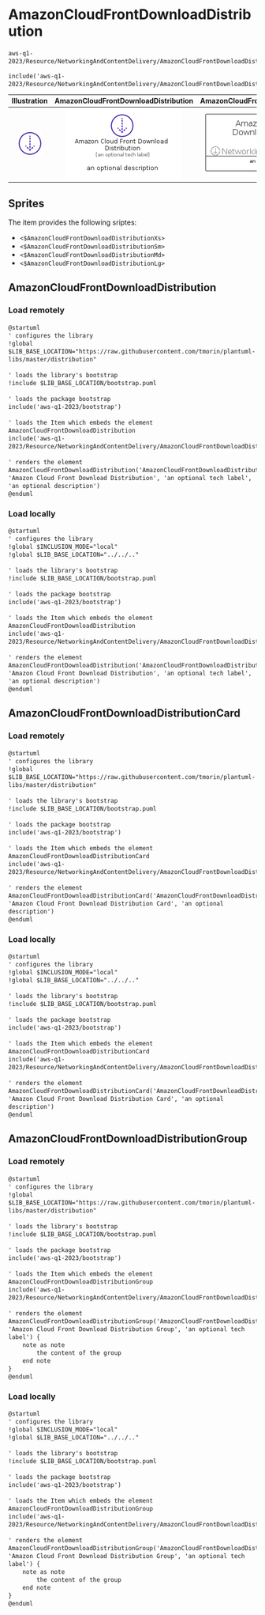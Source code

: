 # AmazonCloudFrontDownloadDistribution


```text
aws-q1-2023/Resource/NetworkingAndContentDelivery/AmazonCloudFrontDownloadDistribution
```

```text
include('aws-q1-2023/Resource/NetworkingAndContentDelivery/AmazonCloudFrontDownloadDistribution')
```



| Illustration | AmazonCloudFrontDownloadDistribution | AmazonCloudFrontDownloadDistributionCard | AmazonCloudFrontDownloadDistributionGroup |
| :---: | :---: | :---: | :---: |
| ![illustration for Illustration](../../../aws-q1-2023/Resource/NetworkingAndContentDelivery/AmazonCloudFrontDownloadDistribution.png) | ![illustration for AmazonCloudFrontDownloadDistribution](../../../aws-q1-2023/Resource/NetworkingAndContentDelivery/AmazonCloudFrontDownloadDistribution.Local.png) | ![illustration for AmazonCloudFrontDownloadDistributionCard](../../../aws-q1-2023/Resource/NetworkingAndContentDelivery/AmazonCloudFrontDownloadDistributionCard.Local.png) | ![illustration for AmazonCloudFrontDownloadDistributionGroup](../../../aws-q1-2023/Resource/NetworkingAndContentDelivery/AmazonCloudFrontDownloadDistributionGroup.Local.png) |



## Sprites
The item provides the following sriptes:

- `<$AmazonCloudFrontDownloadDistributionXs>`
- `<$AmazonCloudFrontDownloadDistributionSm>`
- `<$AmazonCloudFrontDownloadDistributionMd>`
- `<$AmazonCloudFrontDownloadDistributionLg>`





## AmazonCloudFrontDownloadDistribution

### Load remotely
```plantuml
@startuml
' configures the library
!global $LIB_BASE_LOCATION="https://raw.githubusercontent.com/tmorin/plantuml-libs/master/distribution"

' loads the library's bootstrap
!include $LIB_BASE_LOCATION/bootstrap.puml

' loads the package bootstrap
include('aws-q1-2023/bootstrap')

' loads the Item which embeds the element AmazonCloudFrontDownloadDistribution
include('aws-q1-2023/Resource/NetworkingAndContentDelivery/AmazonCloudFrontDownloadDistribution')

' renders the element
AmazonCloudFrontDownloadDistribution('AmazonCloudFrontDownloadDistribution', 'Amazon Cloud Front Download Distribution', 'an optional tech label', 'an optional description')
@enduml
```

### Load locally
```plantuml
@startuml
' configures the library
!global $INCLUSION_MODE="local"
!global $LIB_BASE_LOCATION="../../.."

' loads the library's bootstrap
!include $LIB_BASE_LOCATION/bootstrap.puml

' loads the package bootstrap
include('aws-q1-2023/bootstrap')

' loads the Item which embeds the element AmazonCloudFrontDownloadDistribution
include('aws-q1-2023/Resource/NetworkingAndContentDelivery/AmazonCloudFrontDownloadDistribution')

' renders the element
AmazonCloudFrontDownloadDistribution('AmazonCloudFrontDownloadDistribution', 'Amazon Cloud Front Download Distribution', 'an optional tech label', 'an optional description')
@enduml
```

## AmazonCloudFrontDownloadDistributionCard

### Load remotely
```plantuml
@startuml
' configures the library
!global $LIB_BASE_LOCATION="https://raw.githubusercontent.com/tmorin/plantuml-libs/master/distribution"

' loads the library's bootstrap
!include $LIB_BASE_LOCATION/bootstrap.puml

' loads the package bootstrap
include('aws-q1-2023/bootstrap')

' loads the Item which embeds the element AmazonCloudFrontDownloadDistributionCard
include('aws-q1-2023/Resource/NetworkingAndContentDelivery/AmazonCloudFrontDownloadDistribution')

' renders the element
AmazonCloudFrontDownloadDistributionCard('AmazonCloudFrontDownloadDistributionCard', 'Amazon Cloud Front Download Distribution Card', 'an optional description')
@enduml
```

### Load locally
```plantuml
@startuml
' configures the library
!global $INCLUSION_MODE="local"
!global $LIB_BASE_LOCATION="../../.."

' loads the library's bootstrap
!include $LIB_BASE_LOCATION/bootstrap.puml

' loads the package bootstrap
include('aws-q1-2023/bootstrap')

' loads the Item which embeds the element AmazonCloudFrontDownloadDistributionCard
include('aws-q1-2023/Resource/NetworkingAndContentDelivery/AmazonCloudFrontDownloadDistribution')

' renders the element
AmazonCloudFrontDownloadDistributionCard('AmazonCloudFrontDownloadDistributionCard', 'Amazon Cloud Front Download Distribution Card', 'an optional description')
@enduml
```

## AmazonCloudFrontDownloadDistributionGroup

### Load remotely
```plantuml
@startuml
' configures the library
!global $LIB_BASE_LOCATION="https://raw.githubusercontent.com/tmorin/plantuml-libs/master/distribution"

' loads the library's bootstrap
!include $LIB_BASE_LOCATION/bootstrap.puml

' loads the package bootstrap
include('aws-q1-2023/bootstrap')

' loads the Item which embeds the element AmazonCloudFrontDownloadDistributionGroup
include('aws-q1-2023/Resource/NetworkingAndContentDelivery/AmazonCloudFrontDownloadDistribution')

' renders the element
AmazonCloudFrontDownloadDistributionGroup('AmazonCloudFrontDownloadDistributionGroup', 'Amazon Cloud Front Download Distribution Group', 'an optional tech label') {
    note as note
        the content of the group
    end note
}
@enduml
```

### Load locally
```plantuml
@startuml
' configures the library
!global $INCLUSION_MODE="local"
!global $LIB_BASE_LOCATION="../../.."

' loads the library's bootstrap
!include $LIB_BASE_LOCATION/bootstrap.puml

' loads the package bootstrap
include('aws-q1-2023/bootstrap')

' loads the Item which embeds the element AmazonCloudFrontDownloadDistributionGroup
include('aws-q1-2023/Resource/NetworkingAndContentDelivery/AmazonCloudFrontDownloadDistribution')

' renders the element
AmazonCloudFrontDownloadDistributionGroup('AmazonCloudFrontDownloadDistributionGroup', 'Amazon Cloud Front Download Distribution Group', 'an optional tech label') {
    note as note
        the content of the group
    end note
}
@enduml
```

